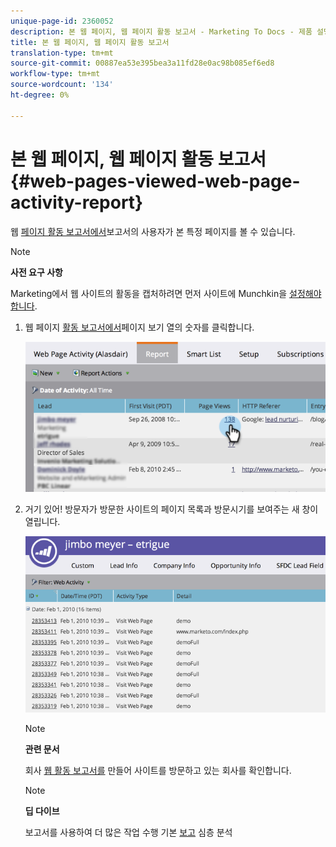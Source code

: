 ```yaml
---
unique-page-id: 2360052
description: 본 웹 페이지, 웹 페이지 활동 보고서 - Marketing To Docs - 제품 설명서
title: 본 웹 페이지, 웹 페이지 활동 보고서
translation-type: tm+mt
source-git-commit: 00887ea53e395bea3a11fd28e0ac98b085ef6ed8
workflow-type: tm+mt
source-wordcount: '134'
ht-degree: 0%

---
```



# 본 웹 페이지, 웹 페이지 활동 보고서 {#web-pages-viewed-web-page-activity-report}

웹 [페이지 활동 보고서에서](../../../../../product-docs/reporting/basic-reporting/report-types/web-page-activity-report.md)보고서의 사용자가 본 특정 페이지를 볼 수 있습니다.

>[!NOTE]
>
>**사전 요구 사항**
>
>Marketing에서 웹 사이트의 활동을 캡처하려면 먼저 사이트에 Munchkin을 [설정해야 합니다](../../../../../product-docs/administration/additional-integrations/add-munchkin-tracking-code-to-your-website.md).

1. 웹 페이지 [활동 보고서에서](../../../../../product-docs/reporting/basic-reporting/report-types/web-page-activity-report.md)페이지 보기 열의 숫자를 클릭합니다.

   ![](assets/image2014-9-16-14-3a54-3a8.png)

1. 거기 있어! 방문자가 방문한 사이트의 페이지 목록과 방문시기를 보여주는 새 창이 열립니다.

   ![](assets/image2014-9-16-14-3a54-3a12.png)

   >[!NOTE]
   >
   >**관련 문서**
   >
   >
   >회사 [웹 활동 보고서를](../../../../../product-docs/reporting/basic-reporting/report-types/company-web-activity-report.md) 만들어 사이트를 방문하고 있는 회사를 확인합니다.

   >[!NOTE]
   >
   >**딥 다이브**
   >
   >
   >보고서를 사용하여 더 많은 작업 수행 기본 [보고](http://docs.marketo.com/display/docs/basic+reporting) 심층 분석


